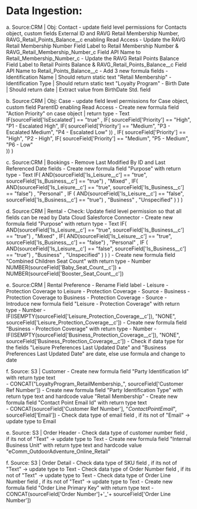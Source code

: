 Data Ingestion:
===============

a. Source:CRM | Obj: Contact 
		- update field level permissions for Contacts object, custom fields External ID and RAVG Retail Membership Number, RAVG_Retail_Points_Balance__c enabling Read Access
		- Update the RAVG Retail Membership Number Field Label to  Retail Membership Number & RAVG_Retail_Membership_Number_c Field API Name to  Retail_Membership_Number_c
		- Update the RAVG Retail Points Balance Field Label to Retail Points Balance & RAVG_Retail_Points_Balance__c Field API Name to Retail_Points_Balance__c
		- Add 3 new formula fields
			- Identification Name | Should return static text "Retail Membership"
			- Identification Type | Should return static text "Loyalty Program"
			- Birth Date | Should return date | Extract value from BirthDate Std. field

b. Source:CRM | Obj: Case
		- update field level permissions for Case object, custom field ParentID enabling Read Access
		- Create new formula field  "Action Priority" on case object | return type - Text		\
				IF(sourceField['IsEscalated'] == "true"
				  , IF(
					  sourceField['Priority'] == "High", "P1 - Escalated High",  IF(
					  sourceField['Priority'] == "Medium", "P3 - Escalated Medium", "P4 - Escalated Low"
				  ))
				  , IF(
					  sourceField['Priority'] == "High", "P2 - High",  IF(
					  sourceField['Priority'] == "Medium", "P5 - Medium", "P6 - Low"  
				  ))
				)


c. Source:CRM | Bookings
		- Remove Last Modified By ID and Last Referenced Date fields
		- Create new formula field  "Purpose" with return type - Text
			IF(
			  AND(sourceField['Is_Leisure__c'] == "true", sourceField['Is_Business__c'] == "true")
			  , "Mixed"
			  , IF(
				AND(sourceField['Is_Leisure__c'] == "true", sourceField['Is_Business__c'] == "false")
				, "Personal"
				, IF (
				  AND(sourceField['Is_Leisure__c'] == "false", sourceField['Is_Business__c'] == "true")
				  , "Business"
				  , "Unspecified"
				)
			  )
			)

d. Source:CRM | Rental
		- Check: Update field level permission so that all fields can be read by Data Cloud Salesforce Connector
		- Create new formula field  "Purpose" with return type - Text
			IF(
			  AND(sourceField['Is_Leisure__c'] == "true", sourceField['Is_Business__c'] == "true")
			  , "Mixed"
			  , IF(
				AND(sourceField['Is_Leisure__c'] == "true", sourceField['Is_Business__c'] == "false")
				, "Personal"
				, IF (
				  AND(sourceField['Is_Leisure__c'] == "false", sourceField['Is_Business__c'] == "true")
				  , "Business"
				  , "Unspecified"
				)
			  )
			)
		- Create new formula field  "Combined Children Seat Count" with return type - Number
			NUMBER(sourceField['Baby_Seat_Count__c']) + NUMBER(sourceField['Booster_Seat_Count__c'])


e. Source:CRM | Rental Preference
		- Rename Field label 
				- Leisure - Protection Coverage  to Leisure - Protection Coverage - Source
				- Business - Protection Coverage to Business - Protection Coverage - Source
		- Introduce  new formula field  "Leisure - Protection Coverage" with return type - Number
				- IF(ISEMPTY(sourceField['Leisure_Protection_Coverage__c']), "NONE", sourceField['Leisure_Protection_Coverage__c'])
		- Create new formula field  "Business - Protection Coverage" with return type - Number
				- IF(ISEMPTY(sourceField['Business_Protection_Coverage__c']), "NONE", sourceField['Business_Protection_Coverage__c'])
		- Check if data type for the fields "Leisure Preferences Last Updated Date" and "Business Preferences Last Updated Date" are date, else use formula and change to date
		
 f. Source: S3 | Customer
		- Create new formula field  "Party Identification Id" with return type text		
			- CONCAT("LoyaltyProgram_RetailMembership_", sourceField['Customer Ref Number'])
		- Create new formula field  "Party Identification Type" with return type text and hardcode value "Retail Membership"
		- Create new formula field  "Contact Point Email Id" with return type text		
			- CONCAT(sourceField['Customer Ref Number'], "_ContactPointEmail_", sourceField['Email'])
		- Check data type of email field  , if its not of "Email" ->  update type to Email

e. Source: S3 | Order Header
		- Check data type of customer number field  , if its not of "Text" ->  update type to Text
		- Create new formula field  "Internal Business Unit" with return type text and hardcode value "eComm_OutdoorAdventure_Online_Retail"


f. Source: S3 | Order Detail
		- Check data type of SKU field  , if its not of "Text" ->  update type to Text
		- Check data type of Order Number field  , if its not of "Text" ->  update type to Text
		- Check data type of Order Line Number field  , if its not of "Text" ->  update type to Text
		- Create new formula field  "Order Line Primary Key" with return type text 
			- CONCAT(sourceField['Order Number']+'_'+ sourceField['Order Line Number'])
